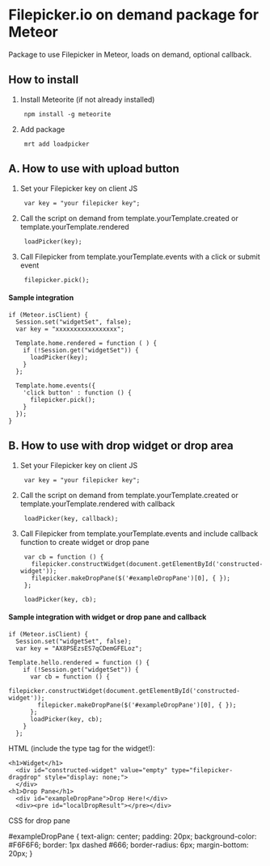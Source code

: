 # Filepicker.io on demand package for Meteor

Package to use Filepicker in Meteor, loads on demand, optional callback.

## How to install

1. Install Meteorite (if not already installed)

        npm install -g meteorite

2. Add package

        mrt add loadpicker
 
## A. How to use with upload button

1. Set your Filepicker key on client JS

        var key = "your filepicker key";


2. Call the script on demand from template.yourTemplate.created or template.yourTemplate.rendered

        loadPicker(key);


3. Call Filepicker from template.yourTemplate.events with a click or submit event

        filepicker.pick();


#### Sample integration

```
if (Meteor.isClient) {
  Session.set("widgetSet", false);
  var key = "xxxxxxxxxxxxxxxxx";

  Template.home.rendered = function ( ) { 
    if (!Session.get("widgetSet")) {  
      loadPicker(key);
    }
  };

  Template.home.events({
    'click button' : function () {
      filepicker.pick();
    }
  });
}
```

## B. How to use with drop widget or drop area

1. Set your Filepicker key on client JS

        var key = "your filepicker key";
 
2. Call the script on demand from template.yourTemplate.created or template.yourTemplate.rendered with callback
      
        loadPicker(key, callback);
 
3. Call Filepicker from template.yourTemplate.events and include callback function to create widget or drop pane
  
        var cb = function () {
          filepicker.constructWidget(document.getElementById('constructed-widget'));
          filepicker.makeDropPane($('#exampleDropPane')[0], { });
        };
      
        loadPicker(key, cb);


#### Sample integration with widget or drop pane and callback

```
if (Meteor.isClient) {
  Session.set("widgetSet", false);
  var key = "AX8PSEzsES7qCDemGFELoz";

Template.hello.rendered = function () {
    if (!Session.get("widgetSet")) {  
      var cb = function () {
        filepicker.constructWidget(document.getElementById('constructed-widget'));
        filepicker.makeDropPane($('#exampleDropPane')[0], { });
      };
      loadPicker(key, cb);
    }
  };
```

HTML (include the type tag for the widget!):

    <h1>Widget</h1>
      <div id="constructed-widget" value="empty" type="filepicker-dragdrop" style="display: none;">
      </div>
    <h1>Drop Pane</h1>
      <div id="exampleDropPane">Drop Here!</div>
      <div><pre id="localDropResult"></pre></div>
    
CSS for drop pane
  
  #exampleDropPane {
      text-align: center;
      padding: 20px;
      background-color: #F6F6F6;
      border: 1px dashed #666;
      border-radius: 6px;
      margin-bottom: 20px;
  }
